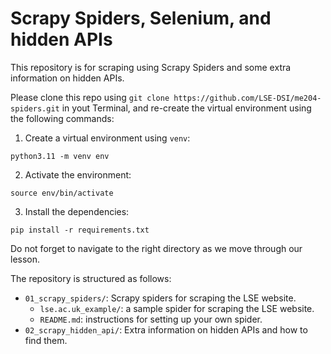 # Scrapy Spiders, Selenium, and hidden APIs

This repository is for scraping using Scrapy Spiders and some extra information on hidden APIs. 

Please clone this repo using `git clone https://github.com/LSE-DSI/me204-spiders.git` in yout Terminal, and re-create the virtual environment using the following commands: 

1. Create a virtual environment using `venv`:
```shell
python3.11 -m venv env
```
2. Activate the environment: 
```shell
source env/bin/activate
```
3. Install the dependencies:
```shell
pip install -r requirements.txt
```

Do not forget to navigate to the right directory as we move through our lesson. 

The repository is structured as follows:

- `01_scrapy_spiders/`: Scrapy spiders for scraping the LSE website.
    - `lse.ac.uk_example/`: a sample spider for scraping the LSE website.
    - `README.md`: instructions for setting up your own spider.
- `02_scrapy_hidden_api/`: Extra information on hidden APIs and how to find them.

